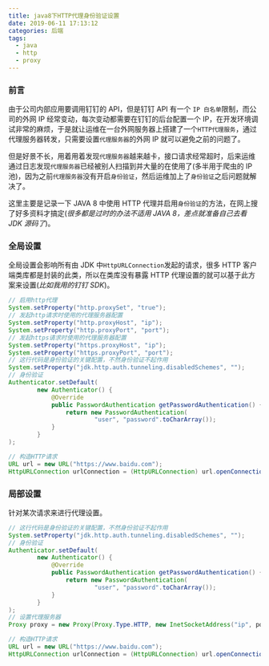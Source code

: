 ```yaml
---
title: java8下HTTP代理身份验证设置
date: 2019-06-11 17:13:12
categories: 后端
tags:
  - java
  - http
  - proxy
---
```


### 前言

由于公司内部应用要调用钉钉的 API，但是钉钉 API 有一个 `IP 白名单`限制，而公司的外网 IP 经常变动，每次变动都需要在钉钉的后台配置一个 IP，在开发环境调试非常的麻烦，于是就让运维在一台外网服务器上搭建了一个`HTTP代理服务`，通过代理服务器转发，只需要设置`代理服务器`的外网 IP 就可以避免之前的问题了。

<!-- more -->

但是好景不长，用着用着发现`代理服务器`越来越卡，接口请求经常超时，后来运维通过日志发现`代理服务器`已经被别人扫描到并大量的在使用了(多半用于爬虫的 IP 池)，因为之前`代理服务器`没有开启`身份验证`，然后运维加上了`身份验证`之后问题就解决了。

这里主要是记录一下 JAVA 8 中使用 HTTP 代理并启用`身份验证`的方法，在网上搜了好多资料才搞定(_很多都是过时的办法不适用 JAVA 8，差点就准备自己去看 JDK 源码了_)。

### 全局设置

全局设置会影响所有由 JDK 中`HttpURLConnection`发起的请求，很多 HTTP 客户端类库都是封装的此类，所以在类库没有暴露 HTTP 代理设置的就可以基于此方案来设置(_比如我用的钉钉 SDK_)。

```java
// 启用http代理
System.setProperty("http.proxySet", "true");
// 发起http请求时使用的代理服务器配置
System.setProperty("http.proxyHost", "ip");
System.setProperty("http.proxyPort", "port");
// 发起https请求时使用的代理服务器配置
System.setProperty("https.proxyHost", "ip");
System.setProperty("https.proxyPort", "port");
// 这行代码是身份验证的关键配置，不然身份验证不起作用
System.setProperty("jdk.http.auth.tunneling.disabledSchemes", "");
// 身份验证
Authenticator.setDefault(
        new Authenticator() {
            @Override
            public PasswordAuthentication getPasswordAuthentication() {
                return new PasswordAuthentication(
                        "user", "password".toCharArray());
            }
        }
);

// 构造HTTP请求
URL url = new URL("https://www.baidu.com");
HttpURLConnection urlConnection = (HttpURLConnection) url.openConnection();
```

### 局部设置
针对某次请求来进行代理设置。
```java
// 这行代码是身份验证的关键配置，不然身份验证不起作用
System.setProperty("jdk.http.auth.tunneling.disabledSchemes", "");
// 身份验证
Authenticator.setDefault(
        new Authenticator() {
            @Override
            public PasswordAuthentication getPasswordAuthentication() {
                return new PasswordAuthentication(
                        "user", "password".toCharArray());
            }
        }
);
// 设置代理服务器
Proxy proxy = new Proxy(Proxy.Type.HTTP, new InetSocketAddress("ip", port));

// 构造HTTP请求
URL url = new URL("https://www.baidu.com");
HttpURLConnection urlConnection = (HttpURLConnection) url.openConnection(proxy);
```